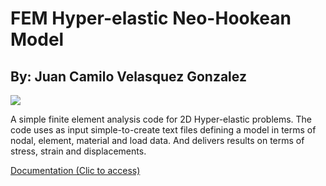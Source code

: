 # FEM Hyper-elastic Neo-Hookean Model

## By: Juan Camilo Velasquez Gonzalez
![](https://github.com/jucavel09/FEM_Hyperelastic/blob/main/NB_FINAL/img/NB12.png&s=200)

A simple finite element analysis code for 2D Hyper-elastic problems. The code uses as input simple-to-create text files defining a model in terms of nodal, element, material and load data. And delivers results on terms of stress, strain and displacements.


[Documentation (Clic to access)](https://nbviewer.jupyter.org/github/jucavel09/FEM_Hyperelastic/blob/main/NB_FINAL/Proyecto_Final_FEM.ipynb#)
